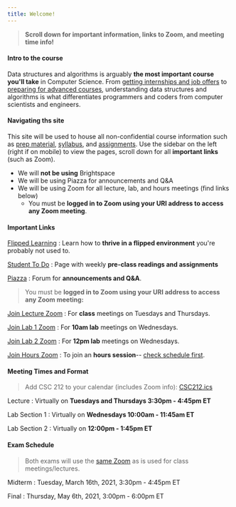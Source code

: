 ```yaml
---
title: Welcome!
---
```

> **Scroll down for important information, links to Zoom, and meeting time info!**

#### Intro to the course
Data structures and algorithms is arguably **the most important course you'll take** in Computer Science. From [getting internships and job offers](https://github.com/cassidoo/getting-a-gig) to [preparing for advanced courses](https://www.synergisticit.com/how-data-structures-and-algorithms-are-important-for-computer-science-graduates/), understanding data structures and algorithms is what differentiates programmers and coders from computer scientists and engineers.


#### Navigating ths site
This site will be used to house all non-confidential course information such as [prep material](/prep), [syllabus](/staff), and [assignments](/todo). Use the sidebar on the left (right if on mobile) to view the pages, scroll down for all **important links** (such as Zoom).
- We will **not be using** Brightspace 
- We will be using Piazza for announcements and Q&A
- We will be using Zoom for all lecture, lab, and hours meetings (find links below)
	- You must be **logged in to Zoom using your URI address to access any Zoom meeting**.

#### Important Links
[Flipped Learning](/flipped)
: Learn how to **thrive in a flipped environment** you're probably not used to.

[Student To Do](/todo)
: Page with weekly **pre-class readings and assignments**

[Piazza](http://piazza.com/uri/spring2021/csc212)
: Forum for **announcements and Q&A**.

> You must be **logged in to Zoom using your URI address to access any Zoom meeting:**

[Join Lecture Zoom](https://uri-edu.zoom.us/j/95414158050?pwd=TlhFS2h0OWVUaUJXN0xCVUg5RkR6Zz09)
: For **class** meetings on Tuesdays and Thursdays.  

[Join Lab 1 Zoom](https://uri-edu.zoom.us/j/92646736757?pwd=YUY1M2dGbkZxSEZFMTlsOVNWYk92dz09)
: For **10am lab** meetings on Wednesdays.  

[Join Lab 2 Zoom](https://uri-edu.zoom.us/j/97741139237?pwd=RVJzSkp3UXpobDBwYWdBb3ArY3dqdz09)
: For **12pm lab** meetings on Wednesdays.  

[Join Hours Zoom](https://uri-edu.zoom.us/j/99113409560?pwd=TjlDdmo5cFNzYWozMXJHSGtaZm1TQT09)
: To join an **hours session**-- [check schedule first](/staff#sched).  

#### Meeting Times and Format
> Add CSC 212 to your calendar (includes Zoom info): [CSC212.ics](/CSC212.ics)

Lecture
: Virtually on **Tuesdays and Thursdays 3:30pm - 4:45pm ET**  

Lab Section 1
: Virtually on **Wednesdays 10:00am - 11:45am ET**

Lab Section 2
: Virtually on **12:00pm - 1:45pm ET**

#### Exam Schedule
> Both exams will use the [same Zoom](https://uri-edu.zoom.us/j/95414158050?pwd=TlhFS2h0OWVUaUJXN0xCVUg5RkR6Zz09) as is used for class meetings/lectures.

Midterm
: Tuesday, March 16th, 2021, 3:30pm - 4:45pm ET

Final
: Thursday, May 6th, 2021, 3:00pm - 6:00pm ET